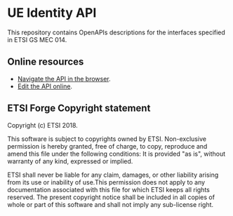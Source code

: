 # UE Identity API

This repository contains OpenAPIs descriptions for the interfaces specified in ETSI GS MEC 014.

## Online resources

* [Navigate the API in the browser](https://forge.etsi.org/swagger/editor/?url=https://forge.etsi.org/gitlab/mec/gs014-ue-identity-api/raw/master/UEidentityAPI.yaml).
* [Edit the API online](https://forge.etsi.org/swagger/editor/?url=https://forge.etsi.org/gitlab/mec/gs014-ue-identity-api/raw/master/UEidentityAPI.yaml).

## ETSI Forge Copyright statement

Copyright (c) ETSI 2018.

This software is subject to copyrights owned by ETSI. Non-exclusive permission 
is hereby granted, free of charge, to copy, reproduce and amend this file 
under the following conditions: It is provided "as is", without warranty of any 
kind, expressed or implied. 

ETSI shall never be liable for any claim, damages, or other liability arising 
from its use or inability of use.This permission does not apply to any documentation 
associated with this file for which ETSI keeps all rights reserved. The present 
copyright notice shall be included in all copies of whole or part of this 
software and shall not imply any sub-license right.

